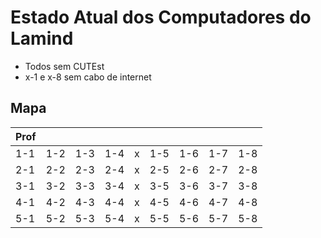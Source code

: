 # Estado Atual dos Computadores do Lamind
  - Todos sem CUTEst
  - x-1 e x-8 sem cabo de internet

## Mapa

|Prof|  |   |   |   |   |   |   |   |
|---|---|---|---|---|---|---|---|---|
|1-1|1-2|1-3|1-4|x|1-5|1-6|1-7|1-8|
|2-1|2-2|2-3|2-4|x|2-5|2-6|2-7|2-8|
|3-1|3-2|3-3|3-4|x|3-5|3-6|3-7|3-8|
|4-1|4-2|4-3|4-4|x|4-5|4-6|4-7|4-8|
|5-1|5-2|5-3|5-4|x|5-5|5-6|5-7|5-8|
